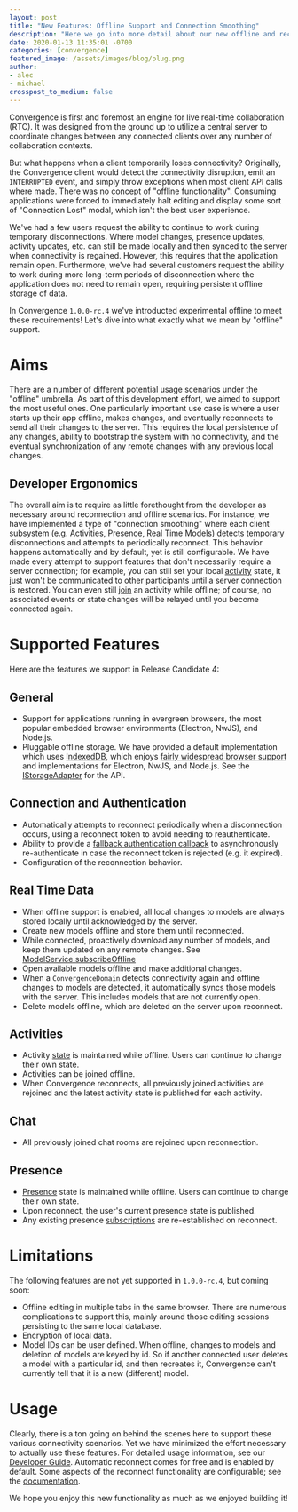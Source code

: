 ```yaml
---
layout: post
title: "New Features: Offline Support and Connection Smoothing"
description: "Here we go into more detail about our new offline and reconnection features. Why did we build them?  What sort of use cases did we aim to support?  And what's next?"
date: 2020-01-13 11:35:01 -0700
categories: [convergence]
featured_image: /assets/images/blog/plug.png
author: 
- alec
- michael
crosspost_to_medium: false
---
```

Convergence is first and foremost an engine for live real-time collaboration (RTC).  It was designed from the ground up to utilize a central server to coordinate changes between any connected clients over any number of collaboration contexts.

But what happens when a client temporarily loses connectivity?  Originally, the Convergence client would detect the connectivity disruption, emit an `INTERRUPTED` event, and simply throw exceptions when most client API calls where made.  There was no concept of "offline functionality".  Consuming applications were forced to immediately halt editing and display some sort of "Connection Lost" modal, which isn't the best user experience.
 
We've had a few users request the ability to continue to work during temporary disconnections. Where model changes, presence updates, activity updates, etc. can still be made locally and then synced to the server when connectivity is regained. However, this requires that the application remain open. Furthermore, we've had several customers request the ability to work during more long-term periods of disconnection where the application does not need to remain open, requiring persistent offline storage of data.
 
In Convergence `1.0.0-rc.4` we've introducted experimental offline to meet these requirements!  Let's dive into what exactly what we mean by "offline" support.

# Aims

There are a number of different potential usage scenarios under the "offline" umbrella.  As part of this development effort, we aimed to support the most useful ones. One particularly important use case is where a user starts up their app offline, makes changes, and eventually reconnects to send all their changes to the server.  This requires the local persistence of any changes, ability to bootstrap the system with no connectivity, and the eventual synchronization of any remote changes with any previous local changes.  

## Developer Ergonomics

The overall aim is to require as little forethought from the developer as necessary around reconnection and offline scenarios.  For instance, we have implemented a type of "connection smoothing" where each client subsystem (e.g. Activities, Presence, Real Time Models) detects temporary disconnections and attempts to periodically reconnect.  This behavior happens automatically and by default, yet is still configurable.  We have made every attempt to support features that don't necessarily require a server connection; for example, you can still set your local [activity](https://docs.convergence.io/guide/activities/overview.html) state, it just won't be communicated to other participants until a server connection is restored.  You can even still [join](https://docs.convergence.io/js-api/classes/activityservice.html#join) an activity while offline; of course, no associated events or state changes will be relayed until you become connected again. 

# Supported Features

Here are the features we support in Release Candidate 4:

## General
- Support for applications running in evergreen browsers, the most popular embedded browser environments (Electron, NwJS), and Node.js.
- Pluggable offline storage.  We have provided a default implementation which uses [IndexedDB](https://developer.mozilla.org/en-US/docs/Web/API/IndexedDB_API), which enjoys [fairly widespread browser support](https://developer.mozilla.org/en-US/docs/Web/API/IndexedDB_API) and implementations for Electron, NwJS, and Node.js. See the [IStorageAdapter](https://docs.convergence.io/js-api/interfaces/offline.istorageadapter.html) for the API.

## Connection and Authentication
- Automatically attempts to reconnect periodically when a disconnection occurs, using a reconnect token to avoid needing to reauthenticate.
- Ability to provide a [fallback authentication callback](https://docs.convergence.io/js-api/interfaces/connection_and_authentication.iconvergenceoptions.html#reconnect) to asynchronously re-authenticate in case the reconnect token is rejected (e.g. it expired).
- Configuration of the reconnection behavior.

## Real Time Data
- When offline support is enabled, all local changes to models are always stored locally until acknowledged by the server.
- Create new models offline and store them until reconnected.
- While connected, proactively download any number of models, and keep them updated on any remote changes.  See [ModelService.subscribeOffline](https://docs.convergence.io/js-api/classes/real_time_data.modelservice.html#subscribeoffline)
- Open available models offline and make additional changes.
- When a `ConvergenceDomain` detects connectivity again and offline changes to models are detected, it automatically syncs those models with the server.  This includes models that are not currently open.
- Delete models offline, which are deleted on the server upon reconnect.

## Activities
- Activity [state](https://docs.convergence.io/guide/activities/state.html) is maintained while offline. Users can continue to change their own state.
- Activities can be joined offline.
- When Convergence reconnects, all previously joined activities are rejoined and the latest activity state is published for each activity.

## Chat
- All previously joined chat rooms are rejoined upon reconnection.

## Presence
- [Presence](https://docs.convergence.io/guide/presence/overview.html) state is maintained while offline. Users can continue to change their own state.
- Upon reconnect, the user's current presence state is published.
- Any existing presence [subscriptions](https://docs.convergence.io/js-api/classes/presence.userpresencesubscription.html) are re-established on reconnect.

# Limitations
The following features are not yet supported in `1.0.0-rc.4`, but coming soon:

- Offline editing in multiple tabs in the same browser.  There are numerous complications to support this, mainly around those editing sessions persisting to the same local database.
- Encryption of local data.
- Model IDs can be user defined. When offline, changes to models and deletion of models are keyed by id.  So if another connected user deletes a model with a particular id, and then recreates it, Convergence can't currently tell that it is a new (different) model.

# Usage

Clearly, there is a ton going on behind the scenes here to support these various connectivity scenarios. Yet we have minimized the effort necessary to actually use these features.  For detailed usage information, see our [Developer Guide](https://docs.convergence.io/guide/offline/overview.html).  Automatic reconnect comes for free and is enabled by default.  Some aspects of the reconnect functionality are configurable; see the [documentation](https://docs.convergence.io/js-api/interfaces/connection_and_authentication.iconvergenceoptions.html#reconnect).

We hope you enjoy this new functionality as much as we enjoyed building it!
